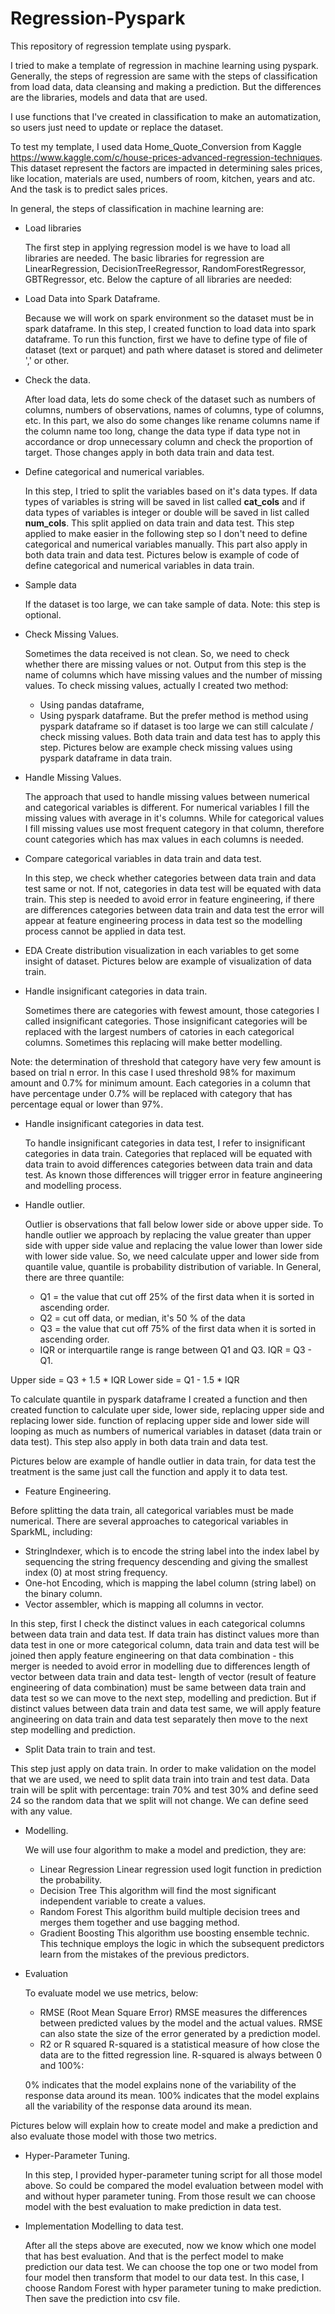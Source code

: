 # Regression-Pyspark
This repository of regression template using pyspark.

I tried to make a template of regression in machine learning using pyspark.  Generally, the steps of regression are same with the steps of classification from load data, data cleansing and making a prediction. But the differences are the libraries, models and data that are used.

I use functions that I've created in classification to make an automatization, so users just need to update or replace the dataset. 

To test my template, I used data Home_Quote_Conversion from Kaggle https://www.kaggle.com/c/house-prices-advanced-regression-techniques. This dataset represent the factors are impacted in determining sales prices, like location, materials are used, numbers of room, kitchen, years and atc. And the task is to predict sales prices.

In general, the steps of classification in machine learning are:

* Load libraries

  The first step in applying regression model is we have to load all libraries are needed. The basic libraries for regression are LinearRegression, DecisionTreeRegressor, RandomForestRegressor, GBTRegressor, etc. Below the capture of all libraries are needed: 
  
  
  
 * Load Data into Spark Dataframe.

    Because we will work on spark environment so the dataset must be in spark dataframe. In this step, I created function to load data into spark dataframe. To run this function, first we have to define type of file of dataset (text or parquet) and path where dataset is stored and delimeter ',' or other. 
    
    
  * Check the data.

    After load data, lets do some check of the dataset such as numbers of columns, numbers of observations, names of columns, type of columns, etc. In this part, we also do some changes like rename columns name if the column name too long, change the data type if data type not in accordance or drop unnecessary column and check the proportion of target. Those changes apply in both data train and data test. 


  * Define categorical and numerical variables.

    In this step, I tried to split the variables based on it's data types. If data types of variables is string will be saved in list called **cat_cols** and if data types of variables is integer or double will be saved in list called **num_cols**. This split applied on data train and data test. This step applied to make easier in the following step so I don't need to define categorical and numerical variables manually. This part also apply in both data train and data test. Pictures below is example of code of define categorical and numerical variables in data train. 
    
    
    
  * Sample data

     If the dataset is too large, we can take sample of data. Note: this step is optional.

  * Check Missing Values.

    Sometimes the data received is not clean. So, we need to check whether there are missing values or not. Output from this step is the name of columns which have missing values and the number of missing values. To check missing values, actually I created two method:

    - Using pandas dataframe,
    - Using pyspark dataframe. But the prefer method is method using pyspark dataframe so if dataset is too large we can still calculate / check missing values. Both data train and data test has to apply this step. Pictures below are example check missing values using pyspark dataframe in data train. 
    
    
    
  * Handle Missing Values.

    The approach that used to handle missing values between numerical and categorical variables is different. For numerical variables I fill the missing values with average in it's columns. While for categorical values I fill missing values use most frequent category in that column, therefore count categories which has max values in each columns is needed. 
    
    
    
 * Compare categorical variables in data train and data test.

   In this step, we check whether categories between data train and data test same or not. If not, categories in data test will be equated with data train. This step is needed to avoid error in feature engineering, if there are differences categories between data train and data test the error will appear at feature engineering process in data test so the modelling process cannot be applied in data test. 
    
    
 * EDA
   Create distribution visualization in each variables to get some insight of dataset. Pictures below are example of visualization of data train.
   
   
 * Handle insignificant categories in data train.
  
   Sometimes there are categories with fewest amount, those categories I called insignificant categories. Those insignificant categories will be replaced with the largest numbers of catories in each categorical columns. Sometimes this replacing will make better modelling.

  Note: the determination of threshold that category have very few amount is based on trial n error. In this case I used threshold 98% for maximum amount and 0.7% for minimum amount. Each categories in a column that have percentage under 0.7% will be replaced with category that has percentage equal or lower than 97%. 
    
    
 * Handle insignificant categories in data test.
   
   To handle insignificant categories in data test, I refer to insignificant categories in data train. Categories that replaced will be equated with data train to avoid differences categories between data train and data test. As known those differences will trigger error in feature angineering and modelling process. 
   
 
 * Handle outlier.
   
   Outlier is observations that fall below lower side or above upper side.
   To handle outlier we approach by replacing the value greater than upper side with upper side value and replacing the value lower than lower side with lower side value. So, we need calculate upper and lower side from quantile value, quantile is probability distribution of variable. In General, there are three quantile:

   - Q1 = the value that cut off 25% of the first data when it is sorted in ascending order.
   - Q2 = cut off data, or median, it's 50 % of the data
   - Q3 = the value that cut off 75% of the first data when it is sorted in ascending order.
   - IQR or interquartile range is range between Q1 and Q3. IQR = Q3 - Q1.

  Upper side = Q3 + 1.5 * IQR
  Lower side = Q1 - 1.5 * IQR

  To calculate quantile in pyspark dataframe I created a function and then created function to calculate uper side, lower side, replacing upper side and replacing lower side. function of replacing upper side and lower side will looping as much as numbers of numerical variables in dataset (data train or data test). This step also apply in both data train and data test.
  
  Pictures below are example of handle outlier in data train, for data test the treatment is the same just call the function and apply it to data test.
  
  
  * Feature Engineering.
  
  Before splitting the data train, all categorical variables must be made numerical. There are several approaches to categorical variables in SparkML, including:
  - StringIndexer, which is to encode the string label into the index label by sequencing the string frequency descending and giving the smallest index (0) at most string frequency.
  - One-hot Encoding, which is mapping the label column (string label) on the binary column.
  - Vector assembler, which is mapping all columns in vector.
  
  In this step, first I check the distinct values in each categorical columns between data train and data test. If data train has distinct values more than data test in one or more categorical column, data train and data test will be joined then apply feature engineering on that data combination - this merger is needed to avoid error in modelling due to differences length of vector between data train and data test- length of vector (result of feature engineering of data combination) must be same between data train and data test so we can move to the next step, modelling and prediction. But if distinct values between data train and data test same, we will apply feature angineering on data train and data test separately then move to the next step modelling and prediction.
    
    
    
   * Split Data train to train and test.
  
  This step just apply on data train. In order to make validation on the model that we are used, we need to split data train into train and test data. Data train will be split with percentage: train 70% and test 30% and define seed 24 so the random data that we split will not change. We can define seed with any value.
  
  
  * Modelling.
  
    We will use four algorithm to make a model and prediction, they are:

    - Linear Regression Linear regression used logit function in prediction the probability.
    - Decision Tree This algorithm will find the most significant independent variable to create a values.
    - Random Forest This algorithm build multiple decision trees and merges them together and use bagging method.
    - Gradient Boosting This algorithm use boosting ensemble technic. This technique employs the logic in which the subsequent predictors learn from the mistakes of the previous predictors.
    
  * Evaluation
  
    To evaluate model we use metrics, below:

    - RMSE (Root Mean Square Error) RMSE measures the differences between predicted values by the model and the actual values. RMSE can also state the size of the error generated by a prediction model.
    - R2 or R squared R-squared is a statistical measure of how close the data are to the fitted regression line. R-squared is always between 0 and 100%:

    0% indicates that the model explains none of the variability of the response data around its mean.
    100% indicates that the model explains all the variability of the response data around its mean.
    
   Pictures below will explain how to create model and make a prediction and also evaluate those model with those two metrics.
   
  * Hyper-Parameter Tuning.
  
    In this step, I provided hyper-parameter tuning script for all those model above. So could be compared the model evaluation between model with and without hyper parameter tuning. From those result we can choose model with the best evaluation to make prediction in data test. 
    
  * Implementation Modelling to data test.
  
    After all the steps above are executed, now we know which one model that has best evaluation. And that is the perfect model to make prediction our data test. We can choose the top one or two model from four model then transform that model to our data test. In this case, I choose Random Forest with hyper parameter tuning to make prediction. Then save the prediction into csv file.
